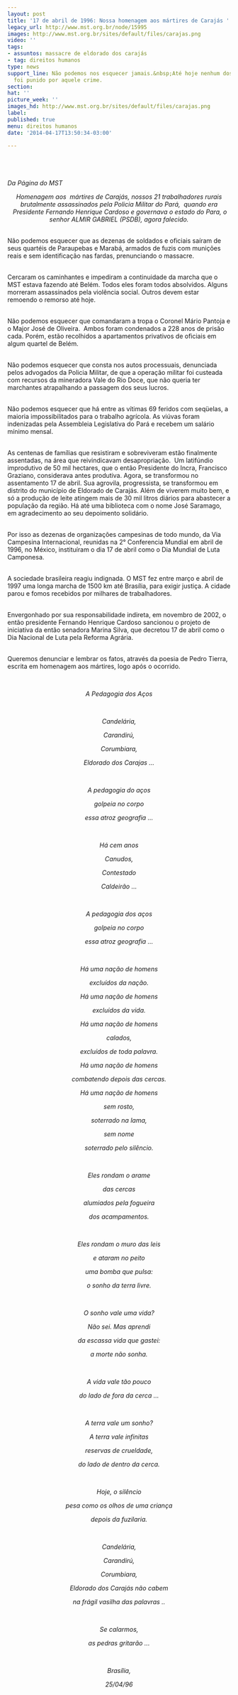 ```yaml
---
layout: post
title: '17 de abril de 1996: Nossa homenagem aos mártires de Carajás '
legacy_url: http://www.mst.org.br/node/15995
images: http://www.mst.org.br/sites/default/files/carajas.png
video: ''
tags:
- assuntos: massacre de eldorado dos carajás
- tag: direitos humanos
type: news
support_line: Não podemos nos esquecer jamais.&nbsp;Até hoje nenhum dos responsáveis
  foi punido por aquele crime.
section: 
hat: ''
picture_week: ''
images_hd: http://www.mst.org.br/sites/default/files/carajas.png
label: 
published: true
menu: direitos humanos
date: '2014-04-17T13:50:34-03:00'

---
```

<p><img style="margin: 10px;" src="http://www.mst.org.br/sites/default/files/carajas.png" alt=""><br><br><em><br>Da Página do MST</em></p><p style="text-align: center;"><em>Homenagem aos &nbsp;mártires de Carajás, nossos 21 trabalhadores rurais brutalmente assassinados pela Policia Militar do Pará, &nbsp;quando era &nbsp;Presidente Fernando Henrique Cardoso e governava o estado do Para, o senhor ALMIR GABRIEL (PSDB), agora falecido.</em></p><p><br>Não podemos esquecer que as dezenas de soldados e oficiais saíram de seus quartéis de Paraupebas e Marabá, armados de fuzis com munições reais e sem identificação nas fardas, prenunciando o massacre.</p><p><br>Cercaram os caminhantes e impediram a continuidade da marcha que o MST estava fazendo até Belém. Todos eles foram todos absolvidos. Alguns morreram assassinados pela violência social. Outros devem estar remoendo o remorso até hoje.</p><p><br>Não podemos esquecer que comandaram a tropa o Coronel Mário Pantoja e o Major José de Oliveira. &nbsp;Ambos foram condenados a 228 anos de prisão cada. Porém, estão recolhidos a apartamentos privativos de oficiais em algum quartel de Belém.</p><p><br>Não podemos esquecer que consta nos autos processuais, denunciada pelos advogados da Policia Militar, de que a operação militar foi custeada com recursos da mineradora Vale do Rio Doce, que não queria ter marchantes atrapalhando a passagem dos seus lucros.</p><p><br>Não podemos esquecer que há entre as vítimas 69 feridos com seqüelas, a maioria impossibilitados para o trabalho agrícola. As viúvas foram indenizadas pela Assembleia Legislativa do Pará e recebem um salário mínimo mensal.</p><p><br>As centenas de famílias que resistiram e sobreviveram estão finalmente assentadas, na área que reivindicavam desapropriação. &nbsp;Um latifúndio improdutivo de 50 mil hectares, que o então Presidente do Incra, Francisco Graziano, considerava antes produtiva. Agora, se transformou no assentamento 17 de abril. Sua agrovila, progressista, se transformou em distrito do município de Eldorado de Carajás. Além de viverem muito bem, e só a produção de leite atingem mais de 30 mil litros diários para abastecer a população da região. Há até uma biblioteca com o nome José Saramago, em agradecimento ao seu depoimento solidário.</p><p><br>Por isso as dezenas de organizações campesinas de todo mundo, da Via Campesina Internacional, reunidas na 2° Conferencia Mundial em abril de 1996, no México, instituíram o dia 17 de abril como o Dia Mundial de Luta Camponesa.</p><p><br>A sociedade brasileira reagiu indignada. O MST fez entre março e abril de 1997 uma longa marcha de 1500 km até Brasília, para exigir justiça. A cidade parou e fomos recebidos por milhares de trabalhadores.</p><p><br>Envergonhado por sua responsabilidade indireta, em novembro de 2002, o então presidente Fernando Henrique Cardoso sancionou o projeto de iniciativa da então senadora Marina Silva, que decretou 17 de abril como o Dia Nacional de Luta pela Reforma Agrária.</p><p><br>Queremos denunciar e lembrar os fatos, através da poesia de Pedro Tierra, escrita em homenagem aos mártires, logo após o ocorrido.</p><p>&nbsp;</p><p style="text-align: center;"><em>A Pedagogia dos Aços</em></p><p style="text-align: center;"><em><br></em></p><p style="text-align: center;"><em>Candelária,</em></p><p style="text-align: center;"><em>Carandirú,</em></p><p style="text-align: center;"><em>Corumbiara,</em></p><p style="text-align: center;"><em>Eldorado dos Carajas ...</em></p><p style="text-align: center;"><em><br></em></p><p style="text-align: center;"><em>A pedagogia do aços</em></p><p style="text-align: center;"><em>golpeia no corpo</em></p><p style="text-align: center;"><em>essa atroz geografia ...</em></p><p style="text-align: center;"><em><br></em></p><p style="text-align: center;"><em>Há cem anos</em></p><p style="text-align: center;"><em>Canudos,</em></p><p style="text-align: center;"><em>Contestado</em></p><p style="text-align: center;"><em>Caldeirão ...</em></p><p style="text-align: center;"><em><br></em></p><p style="text-align: center;"><em>A pedagogia dos aços</em></p><p style="text-align: center;"><em>golpeia no corpo</em></p><p style="text-align: center;"><em>essa atroz geografia ...</em></p><p style="text-align: center;"><em><br></em></p><p style="text-align: center;"><em>Há uma nação de homens</em></p><p style="text-align: center;"><em>excluídos da nação.</em></p><p style="text-align: center;"><em>Há uma nação de homens</em></p><p style="text-align: center;"><em>excluídos da vida.</em></p><p style="text-align: center;"><em>Há uma nação de homens</em></p><p style="text-align: center;"><em>calados,</em></p><p style="text-align: center;"><em>excluídos de toda palavra.</em></p><p style="text-align: center;"><em>Há uma nação de homens</em></p><p style="text-align: center;"><em>combatendo depois das cercas.</em></p><p style="text-align: center;"><em>Há uma nação de homens</em></p><p style="text-align: center;"><em>sem rosto,</em></p><p style="text-align: center;"><em>soterrado na lama,</em></p><p style="text-align: center;"><em>sem nome</em></p><p style="text-align: center;"><em>soterrado pelo silêncio.</em></p><p style="text-align: center;"><em><br></em></p><p style="text-align: center;"><em>Eles rondam o arame</em></p><p style="text-align: center;"><em>das cercas</em></p><p style="text-align: center;"><em>alumiados pela fogueira</em></p><p style="text-align: center;"><em>dos acampamentos.</em></p><p style="text-align: center;"><em><br></em></p><p style="text-align: center;"><em>Eles rondam o muro das leis</em></p><p style="text-align: center;"><em>e ataram no peito</em></p><p style="text-align: center;"><em>uma bomba que pulsa:</em></p><p style="text-align: center;"><em>o sonho da terra livre.</em></p><p style="text-align: center;"><em><br></em></p><p style="text-align: center;"><em>O sonho vale uma vida?</em></p><p style="text-align: center;"><em>Não sei. Mas aprendi</em></p><p style="text-align: center;"><em>da escassa vida que gastei:</em></p><p style="text-align: center;"><em>a morte não sonha.</em></p><p style="text-align: center;"><em><br></em></p><p style="text-align: center;"><em>A vida vale tão pouco</em></p><p style="text-align: center;"><em>do lado de fora da cerca ...</em></p><p style="text-align: center;"><em><br></em></p><p style="text-align: center;"><em>A terra vale um sonho?</em></p><p style="text-align: center;"><em>A terra vale infinitas</em></p><p style="text-align: center;"><em>reservas de crueldade,</em></p><p style="text-align: center;"><em>do lado de dentro da cerca.</em></p><p style="text-align: center;"><em><br></em></p><p style="text-align: center;"><em>Hoje, o silêncio</em></p><p style="text-align: center;"><em>pesa como os olhos de uma criança</em></p><p style="text-align: center;"><em>depois da fuzilaria.</em></p><p style="text-align: center;"><em><br></em></p><p style="text-align: center;"><em>Candelária,</em></p><p style="text-align: center;"><em>Carandirú,</em></p><p style="text-align: center;"><em>Corumbiara,</em></p><p style="text-align: center;"><em>Eldorado dos Carajás não cabem</em></p><p style="text-align: center;"><em>na frágil vasilha das palavras ..</em></p><p style="text-align: center;"><em><br></em></p><p style="text-align: center;"><em>Se calarmos,</em></p><p style="text-align: center;"><em>as pedras gritarão ...</em></p><p style="text-align: center;"><em>&nbsp;</em></p><p style="text-align: center;"><em>Brasília,</em></p><p style="text-align: center;"><em>25/04/96</em></p><div style="text-align: center;">&nbsp;</div><div style="text-align: center;">&nbsp;</div>

